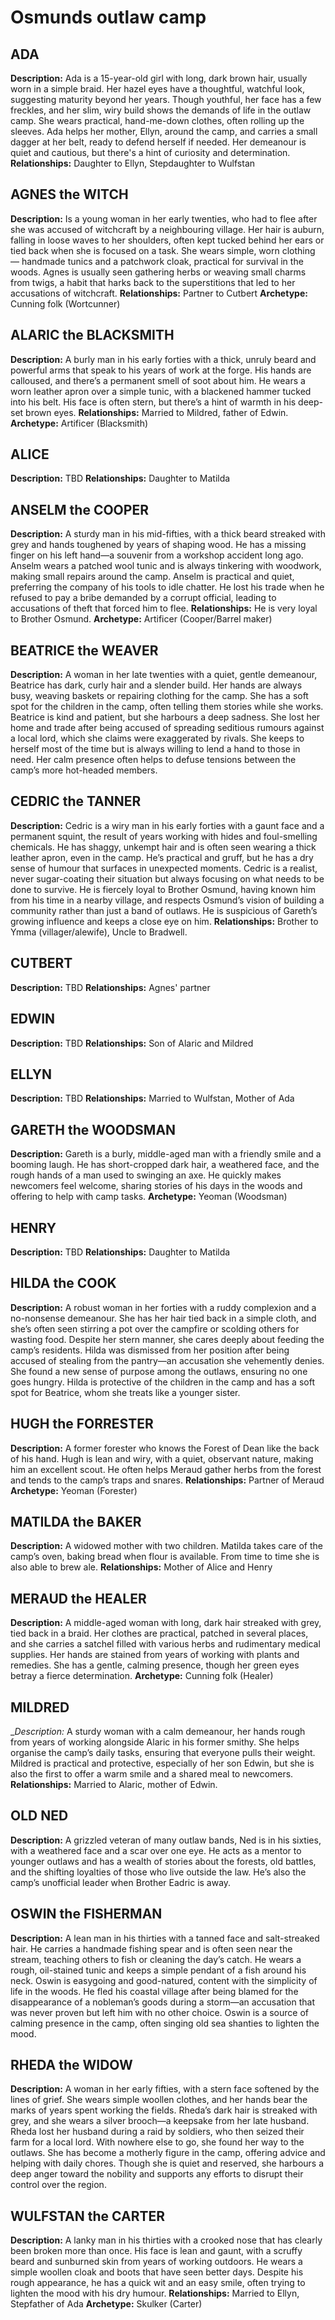 # Osmunds outlaw camp
## ADA
__Description:__ Ada is a 15-year-old girl with long, dark brown hair, usually worn in a simple braid. Her hazel eyes have a thoughtful, watchful look, suggesting maturity beyond her years. Though youthful, her face has a few freckles, and her slim, wiry build shows the demands of life in the outlaw camp. She wears practical, hand-me-down clothes, often rolling up the sleeves. Ada helps her mother, Ellyn, around the camp, and carries a small dagger at her belt, ready to defend herself if needed. Her demeanour is quiet and cautious, but there's a hint of curiosity and determination. 
__Relationships:__ Daughter to Ellyn, Stepdaughter to Wulfstan

## AGNES the WITCH
__Description:__ Is a young woman in her early twenties, who had to flee after she was accused of witchcraft by a neighbouring village. Her hair is auburn, falling in loose waves to her shoulders, often kept tucked behind her ears or tied back when she is focused on a task. She wears simple, worn clothing — handmade tunics and a patchwork cloak, practical for survival in the woods. Agnes is usually seen gathering herbs or weaving small charms from twigs, a habit that harks back to the superstitions that led to her accusations of witchcraft.
__Relationships:__ Partner to Cutbert
__Archetype:__ Cunning folk (Wortcunner)

## ALARIC the BLACKSMITH
__Description:__ A burly man in his early forties with a thick, unruly beard and powerful arms that speak to his years of work at the forge. His hands are calloused, and there’s a permanent smell of soot about him. He wears a worn leather apron over a simple tunic, with a blackened hammer tucked into his belt. His face is often stern, but there’s a hint of warmth in his deep-set brown eyes.
__Relationships:__ Married to Mildred, father of Edwin.
__Archetype:__ Artificer (Blacksmith)

## ALICE
__Description:__ TBD
__Relationships:__ Daughter to Matilda

## ANSELM the COOPER
__Description:__ A sturdy man in his mid-fifties, with a thick beard streaked with grey and hands toughened by years of shaping wood. He has a missing finger on his left hand—a souvenir from a workshop accident long ago. Anselm wears a patched wool tunic and is always tinkering with woodwork, making small repairs around the camp. 
Anselm is practical and quiet, preferring the company of his tools to idle chatter. He lost his trade when he refused to pay a bribe demanded by a corrupt official, leading to accusations of theft that forced him to flee. 
__Relationships:__ He is very loyal to Brother Osmund. 
__Archetype:__ Artificer (Cooper/Barrel maker)

## BEATRICE the WEAVER
__Description:__ A woman in her late twenties with a quiet, gentle demeanour, Beatrice has dark, curly hair and a slender build. Her hands are always busy, weaving baskets or repairing clothing for the camp. She has a soft spot for the children in the camp, often telling them stories while she works. 
Beatrice is kind and patient, but she harbours a deep sadness. She lost her home and trade after being accused of spreading seditious rumours against a local lord, which she claims were exaggerated by rivals. She keeps to herself most of the time but is always willing to lend a hand to those in need. Her calm presence often helps to defuse tensions between the camp’s more hot-headed members. 

## CEDRIC the TANNER
__Description:__ Cedric is a wiry man in his early forties with a gaunt face and a permanent squint, the result of years working with hides and foul-smelling chemicals. He has shaggy, unkempt hair and is often seen wearing a thick leather apron, even in the camp. He’s practical and gruff, but he has a dry sense of humour that surfaces in unexpected moments. 
Cedric is a realist, never sugar-coating their situation but always focusing on what needs to be done to survive. He is fiercely loyal to Brother Osmund, having known him from his time in a nearby village, and respects Osmund’s vision of building a community rather than just a band of outlaws. He is suspicious of Gareth’s growing influence and keeps a close eye on him. 
__Relationships:__ Brother to Ymma (villager/alewife), Uncle to Bradwell.

## CUTBERT
__Description:__ TBD
__Relationships:__ Agnes' partner

## EDWIN
__Description:__ TBD
__Relationships:__ Son of Alaric and Mildred

## ELLYN
__Description:__ TBD
__Relationships:__ Married to Wulfstan, Mother of Ada

## GARETH the WOODSMAN
__Description:__ Gareth is a burly, middle-aged man with a friendly smile and a booming laugh. He has short-cropped dark hair, a weathered face, and the rough hands of a man used to swinging an axe. He quickly makes newcomers feel welcome, sharing stories of his days in the woods and offering to help with camp tasks. 
__Archetype:__ Yeoman (Woodsman)

## HENRY
__Description:__ TBD
__Relationships:__ Daughter to Matilda

## HILDA the COOK
__Description:__ A robust woman in her forties with a ruddy complexion and a no-nonsense demeanour. She has her hair tied back in a simple cloth, and she’s often seen stirring a pot over the campfire or scolding others for wasting food. Despite her stern manner, she cares deeply about feeding the camp’s residents. 
Hilda was dismissed from her position after being accused of stealing from the pantry—an accusation she vehemently denies. She found a new sense of purpose among the outlaws, ensuring no one goes hungry. Hilda is protective of the children in the camp and has a soft spot for Beatrice, whom she treats like a younger sister. 

## HUGH the FORRESTER
__Description:__ A former forester who knows the Forest of Dean like the back of his hand. Hugh is lean and wiry, with a quiet, observant nature, making him an excellent scout. He often helps Meraud gather herbs from the forest and tends to the camp’s traps and snares. 
__Relationships:__ Partner of Meraud
__Archetype:__ Yeoman (Forester)

## MATILDA the BAKER
__Description:__ A widowed mother with two children. Matilda takes care of the camp’s oven, baking bread when flour is available. From time to time she is also able to brew ale. 
__Relationships:__ Mother of Alice and Henry

## MERAUD the HEALER 
__Description:__ A middle-aged woman with long, dark hair streaked with grey, tied back in a braid. Her clothes are practical, patched in several places, and she carries a satchel filled with various herbs and rudimentary medical supplies. Her hands are stained from years of working with plants and remedies. She has a gentle, calming presence, though her green eyes betray a fierce determination. 
__Archetype:__ Cunning folk (Healer)

## MILDRED
__Description:_ A sturdy woman with a calm demeanour, her hands rough from years of working alongside Alaric in his former smithy. She helps organise the camp’s daily tasks, ensuring that everyone pulls their weight. Mildred is practical and protective, especially of her son Edwin, but she is also the first to offer a warm smile and a shared meal to newcomers. 
__Relationships:__ Married to Alaric, mother of Edwin. 

## OLD NED
__Description:__ A grizzled veteran of many outlaw bands, Ned is in his sixties, with a weathered face and a scar over one eye. He acts as a mentor to younger outlaws and has a wealth of stories about the forests, old battles, and the shifting loyalties of those who live outside the law. He’s also the camp’s unofficial leader when Brother Eadric is away. 

## OSWIN the FISHERMAN
__Description:__ A lean man in his thirties with a tanned face and salt-streaked hair. He carries a handmade fishing spear and is often seen near the stream, teaching others to fish or cleaning the day’s catch. He wears a rough, oil-stained tunic and keeps a simple pendant of a fish around his neck. 
Oswin is easygoing and good-natured, content with the simplicity of life in the woods. He fled his coastal village after being blamed for the disappearance of a nobleman’s goods during a storm—an accusation that was never proven but left him with no other choice. Oswin is a source of calming presence in the camp, often singing old sea shanties to lighten the mood. 

## RHEDA the WIDOW
__Description:__ A woman in her early fifties, with a stern face softened by the lines of grief. She wears simple woollen clothes, and her hands bear the marks of years spent working the fields. Rheda’s dark hair is streaked with grey, and she wears a silver brooch—a keepsake from her late husband. 
Rheda lost her husband during a raid by soldiers, who then seized their farm for a local lord. With nowhere else to go, she found her way to the outlaws. She has become a motherly figure in the camp, offering advice and helping with daily chores. Though she is quiet and reserved, she harbours a deep anger toward the nobility and supports any efforts to disrupt their control over the region. 

## WULFSTAN the CARTER
__Description:__ A lanky man in his thirties with a crooked nose that has clearly been broken more than once. His face is lean and gaunt, with a scruffy beard and sunburned skin from years of working outdoors. He wears a simple woollen cloak and boots that have seen better days. Despite his rough appearance, he has a quick wit and an easy smile, often trying to lighten the mood with his dry humour. 
__Relationships:__ Married to Ellyn, Stepfather of Ada
__Archetype:__ Skulker (Carter)
